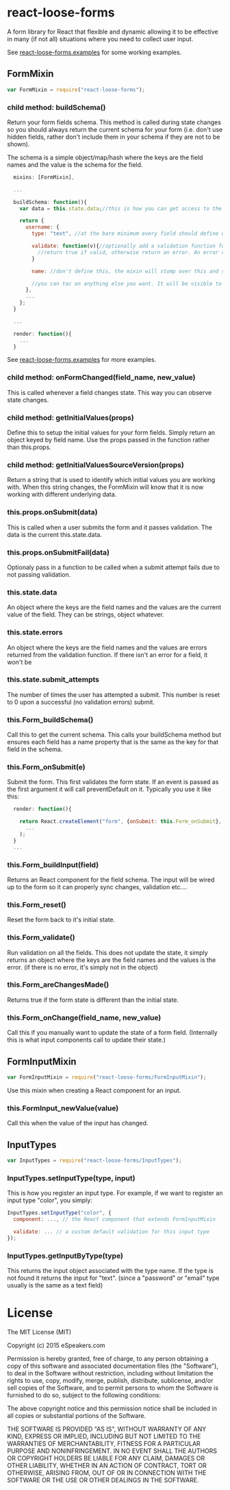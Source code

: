 # react-loose-forms
A form library for React that flexible and dynamic allowing it to be effective in many (if not all) situations where you need to collect user input.

See [react-loose-forms.examples](https://github.com/espeakers/react-loose-forms.examples) for some working examples.

## FormMixin
```js
var FormMixin = require("react-loose-forms");
```

### child method: buildSchema()
Return your form fields schema. This method is called during state changes so you should always return the current schema for your form (i.e. don't use hidden fields, rather don't include them in your schema if they are not to be shown).

The schema is a simple object/map/hash  where the keys are the field names and the value is the schema for the field. 

```js
  mixins: [FormMixin],

  ...

  buildSchema: function(){
    var data = this.state.data;//this is how you can get access to the current state of the form

    return {
      username: {
        type: "text", //at the bare minimum every field should define what type of input it is

        validate: function(v){//optionally add a validation function for this input. If you don't provide one it will fallback to the input types default validation, if it doesn't have one it simply returns true
          //return true if valid, otherwise return an error. An error can be anything really, typically you can just return a string that represents the error message that should be displayed to the user.
        }

        name: //don't define this, the mixin will stomp over this and set it to the field name. In this case it would be "username"

        //you can tac on anything else you want. It will be visible to the input component. For example a select input might want you to specify an "options" property with an array of options to select from
      },
      ...
    };
  }

  ...

  render: function(){
    ...
  }
```
See [react-loose-forms.examples](https://github.com/espeakers/react-loose-forms.examples) for more examples.


### child method: onFormChanged(field\_name, new\_value)
This is called whenever a field changes state. This way you can observe state changes.

### child method: getInitialValues(props)
Define this to setup the initial values for your form fields. Simply return an object keyed by field name. Use the props passed in the function rather than this.props.

### child method: getInitialValuesSourceVersion(props)
Return a string that is used to identify which initial values you are working with. When this string changes, the FormMixin will know that it is now working with different underlying data.

### this.props.onSubmit(data)
This is called when a user submits the form and it passes validation. The data is the current this.state.data.

### this.props.onSubmitFail(data)
Optionaly pass in a function to be called when a submit attempt fails due to not passing validation.

### this.state.data
An object where the keys are the field names and the values are the current value of the field. They can be strings, object whatever.

### this.state.errors
An object where the keys are the field names and the values are errors returned from the validation function. If there isn't an error for a field, it won't be

### this.state.submit\_attempts
The number of times the user has attempted a submit. This number is reset to 0 upon a successful (no validation errors) submit.

### this.Form\_buildSchema()
Call this to get the current schema. This calls your buildSchema method but ensures each field has a name property that is the same as the key for that field in the schema.

### this.Form\_onSubmit(e)
Submit the form. This first validates the form state. If an event is passed as the first argument it will call preventDefault on it. Typically you use it like this:
```js
  render: function(){

    return React.createElement("form", {onSubmit: this.Form_onSubmit},
      ...
    );
  }
  ...
```

### this.Form\_buildInput(field)
Returns an React component for the field schema. The input will be wired up to the form so it can properly sync changes, validation etc....


### this.Form\_reset()
Reset the form back to it's initial state.

### this.Form\_validate()
Run validation on all the fields. This does not update the state, it simply returns an object where the keys are the field names and the values is the error. (if there is no error, it's simply not in the object)

### this.Form\_areChangesMade()
Returns true if the form state is different than the initial state.


### this.Form\_onChange(field\_name, new\_value)
Call this if you manually want to update the state of a form field. (Internally this is what input components call to update their state.)


## FormInputMixin
```js
var FormInputMixin = require("react-loose-forms/FormInputMixin");
```
Use this mixin when creating a React component for an input.

### this.FormInput\_newValue(value)
Call this when the value of the input has changed.

## InputTypes
```js
var InputTypes = require("react-loose-forms/InputTypes");
```

### InputTypes.setInputType(type, input)
This is how you register an input type. For example, if we want to register an input type "color", you simply:
```js
InputTypes.setInputType("color", {
  component: ..., // the React component that extends FormInputMixin

  validate: ... // a custom default validation for this input type
});
```

### InputTypes.getInputByType(type)
This returns the input object associated with the type name. If the type is not found it returns the input for "text". (since a "password" or "email" type usually is the same as a text field)

# License

The MIT License (MIT)

Copyright (c) 2015 eSpeakers.com

Permission is hereby granted, free of charge, to any person obtaining a copy
of this software and associated documentation files (the "Software"), to deal
in the Software without restriction, including without limitation the rights
to use, copy, modify, merge, publish, distribute, sublicense, and/or sell
copies of the Software, and to permit persons to whom the Software is
furnished to do so, subject to the following conditions:

The above copyright notice and this permission notice shall be included in all
copies or substantial portions of the Software.

THE SOFTWARE IS PROVIDED "AS IS", WITHOUT WARRANTY OF ANY KIND, EXPRESS OR
IMPLIED, INCLUDING BUT NOT LIMITED TO THE WARRANTIES OF MERCHANTABILITY,
FITNESS FOR A PARTICULAR PURPOSE AND NONINFRINGEMENT. IN NO EVENT SHALL THE
AUTHORS OR COPYRIGHT HOLDERS BE LIABLE FOR ANY CLAIM, DAMAGES OR OTHER
LIABILITY, WHETHER IN AN ACTION OF CONTRACT, TORT OR OTHERWISE, ARISING FROM,
OUT OF OR IN CONNECTION WITH THE SOFTWARE OR THE USE OR OTHER DEALINGS IN THE
SOFTWARE.
